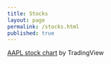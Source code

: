 ```yaml
---
title: Stocks
layout: page
permalink: /stocks.html
published: true
---
```

<html>
  <body>
<!-- TradingView Widget BEGIN -->
<div class="tradingview-widget-container">
  <div id="tradingview_0302a"></div>
  <div class="tradingview-widget-copyright"><a href="https://www.tradingview.com/symbols/NASDAQ-AAPL/" rel="noopener" target="_blank"><span class="blue-text">AAPL stock chart</span></a> by TradingView</div>
  <script type="text/javascript" src="https://s3.tradingview.com/tv.js"></script>
  <script type="text/javascript">
  new TradingView.widget(
  {
  "autosize": true,
  "symbol": "NASDAQ:AAPL",
  "interval": "D",
  "timezone": "Etc/UTC",
  "theme": "light",
  "style": "1",
  "locale": "en",
  "toolbar_bg": "#f1f3f6",
  "enable_publishing": false,
  "withdateranges": true,
  "allow_symbol_change": true,
  "details": true,
  "container_id": "tradingview_0302a"
}
  );
  </script>
</div>
<!-- TradingView Widget END -->
  </body>
</html>
